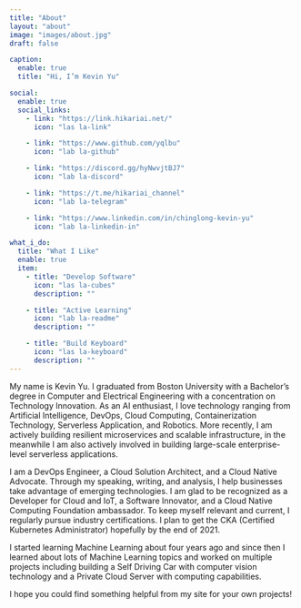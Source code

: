 ```yaml
---
title: "About"
layout: "about"
image: "images/about.jpg"
draft: false

caption:
  enable: true
  title: "Hi, I’m Kevin Yu"

social:
  enable: true
  social_links:
    - link: "https://link.hikariai.net/"
      icon: "las la-link"

    - link: "https://www.github.com/yqlbu"
      icon: "lab la-github"

    - link: "https://discord.gg/hyNwvjtBJ7"
      icon: "lab la-discord"

    - link: "https://t.me/hikariai_channel"
      icon: "lab la-telegram"

    - link: "https://www.linkedin.com/in/chinglong-kevin-yu"
      icon: "lab la-linkedin-in"

what_i_do:
  title: "What I Like"
  enable: true
  item:
    - title: "Develop Software"
      icon: "las la-cubes"
      description: ""

    - title: "Active Learning"
      icon: "lab la-readme"
      description: ""

    - title: "Build Keyboard"
      icon: "las la-keyboard"
      description: ""
---
```


My name is Kevin Yu. I graduated from Boston University with a Bachelor’s degree in Computer and Electrical Engineering with a concentration on Technology Innovation. As an AI enthusiast, I love technology ranging from Artificial Intelligence, DevOps, Cloud Computing, Containerization Technology, Serverless Application, and Robotics. More recently, I am actively building resilient microservices and scalable infrastructure, in the meanwhile I am also actively involved in building large-scale enterprise-level serverless applications.

I am a DevOps Engineer, a Cloud Solution Architect, and a Cloud Native Advocate. Through my speaking, writing, and analysis, I help businesses take advantage of emerging technologies. I am glad to be recognized as a Developer for Cloud and IoT, a Software Innovator, and a Cloud Native Computing Foundation ambassador. To keep myself relevant and current, I regularly pursue industry certifications. I plan to get the CKA (Certified Kubernetes Administrator) hopefully by the end of 2021.

I started learning Machine Learning about four years ago and since then I learned about lots of Machine Learning topics and worked on multiple projects including building a Self Driving Car with computer vision technology and a Private Cloud Server with computing capabilities.

I hope you could find something helpful from my site for your own projects!
